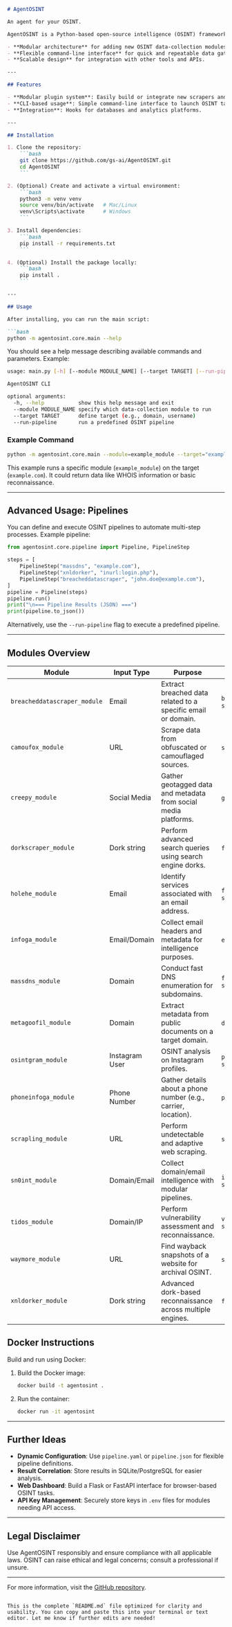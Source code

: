 ```markdown
# AgentOSINT

An agent for your OSINT.

AgentOSINT is a Python-based open-source intelligence (OSINT) framework that helps analysts gather, correlate, and visualize data from various public sources. It aims to provide:

- **Modular architecture** for adding new OSINT data-collection modules.
- **Flexible command-line interface** for quick and repeatable data gathering.
- **Scalable design** for integration with other tools and APIs.

---

## Features

- **Modular plugin system**: Easily build or integrate new scrapers and data-collection modules.
- **CLI-based usage**: Simple command-line interface to launch OSINT tasks.
- **Integration**: Hooks for databases and analytics platforms.

---

## Installation

1. Clone the repository:
    ```bash
    git clone https://github.com/gs-ai/AgentOSINT.git
    cd AgentOSINT
    ```

2. (Optional) Create and activate a virtual environment:
    ```bash
    python3 -m venv venv
    source venv/bin/activate   # Mac/Linux
    venv\Scripts\activate      # Windows
    ```

3. Install dependencies:
    ```bash
    pip install -r requirements.txt
    ```

4. (Optional) Install the package locally:
    ```bash
    pip install .
    ```

---

## Usage

After installing, you can run the main script:

```bash
python -m agentosint.core.main --help
```

You should see a help message describing available commands and parameters. Example:

```bash
usage: main.py [-h] [--module MODULE_NAME] [--target TARGET] [--run-pipeline]

AgentOSINT CLI

optional arguments:
  -h, --help           show this help message and exit
  --module MODULE_NAME specify which data-collection module to run
  --target TARGET      define target (e.g., domain, username)
  --run-pipeline       run a predefined OSINT pipeline
```

### Example Command

```bash
python -m agentosint.core.main --module=example_module --target="example.com"
```

This example runs a specific module (`example_module`) on the target (`example.com`). It could return data like WHOIS information or basic reconnaissance.

---

## Advanced Usage: Pipelines

You can define and execute OSINT pipelines to automate multi-step processes. Example pipeline:

```python
from agentosint.core.pipeline import Pipeline, PipelineStep

steps = [
    PipelineStep("massdns", "example.com"),
    PipelineStep("xnldorker", "inurl:login.php"),
    PipelineStep("breacheddatascraper", "john.doe@example.com"),
]
pipeline = Pipeline(steps)
pipeline.run()
print("\n=== Pipeline Results (JSON) ===")
print(pipeline.to_json())
```

Alternatively, use the `--run-pipeline` flag to execute a predefined pipeline.

---

## Modules Overview

| Module                       | Input Type      | Purpose                                                                 | Output Fields                    |
|------------------------------|-----------------|-------------------------------------------------------------------------|----------------------------------|
| `breacheddatascraper_module` | Email           | Extract breached data related to a specific email or domain.            | `breached_accounts`, `status`    |
| `camoufox_module`            | URL             | Scrape data from obfuscated or camouflaged sources.                     | `scraped_data`, `status`         |
| `creepy_module`              | Social Media    | Gather geotagged data and metadata from social media platforms.         | `geodata`, `posts`, `status`     |
| `dorkscraper_module`         | Dork string     | Perform advanced search queries using search engine dorks.              | `found_links`, `status`          |
| `holehe_module`              | Email           | Identify services associated with an email address.                     | `found_accounts`, `status`       |
| `infoga_module`              | Email/Domain    | Collect email headers and metadata for intelligence purposes.           | `emails`, `status`, `errors`     |
| `massdns_module`             | Domain          | Conduct fast DNS enumeration for subdomains.                            | `found_subdomains`, `status`     |
| `metagoofil_module`          | Domain          | Extract metadata from public documents on a target domain.              | `document_data`, `status`        |
| `osintgram_module`           | Instagram User  | OSINT analysis on Instagram profiles.                                   | `profile_data`, `posts`, `status`|
| `phoneinfoga_module`         | Phone Number    | Gather details about a phone number (e.g., carrier, location).          | `phone_info`, `status`           |
| `scrapling_module`           | URL             | Perform undetectable and adaptive web scraping.                         | `scraped_data`, `status`         |
| `sn0int_module`              | Domain/Email    | Collect domain/email intelligence with modular pipelines.               | `intelligence_data`, `status`    |
| `tidos_module`               | Domain/IP       | Perform vulnerability assessment and reconnaissance.                    | `vulnerability_report`, `status` |
| `waymore_module`             | URL             | Find wayback snapshots of a website for archival OSINT.                 | `snapshots`, `status`            |
| `xnldorker_module`           | Dork string     | Advanced dork-based reconnaissance across multiple engines.             | `found_links`, `status`          |


## Docker Instructions

Build and run using Docker:

1. Build the Docker image:
    ```bash
    docker build -t agentosint .
    ```

2. Run the container:
    ```bash
    docker run -it agentosint
    ```

---

## Further Ideas

- **Dynamic Configuration**: Use `pipeline.yaml` or `pipeline.json` for flexible pipeline definitions.
- **Result Correlation**: Store results in SQLite/PostgreSQL for easier analysis.
- **Web Dashboard**: Build a Flask or FastAPI interface for browser-based OSINT tasks.
- **API Key Management**: Securely store keys in `.env` files for modules needing API access.

---

## Legal Disclaimer

Use AgentOSINT responsibly and ensure compliance with all applicable laws. OSINT can raise ethical and legal concerns; consult a professional if unsure.

---

For more information, visit the [GitHub repository](https://github.com/gs-ai/AgentOSINT).
```

This is the complete `README.md` file optimized for clarity and usability. You can copy and paste this into your terminal or text editor. Let me know if further edits are needed!